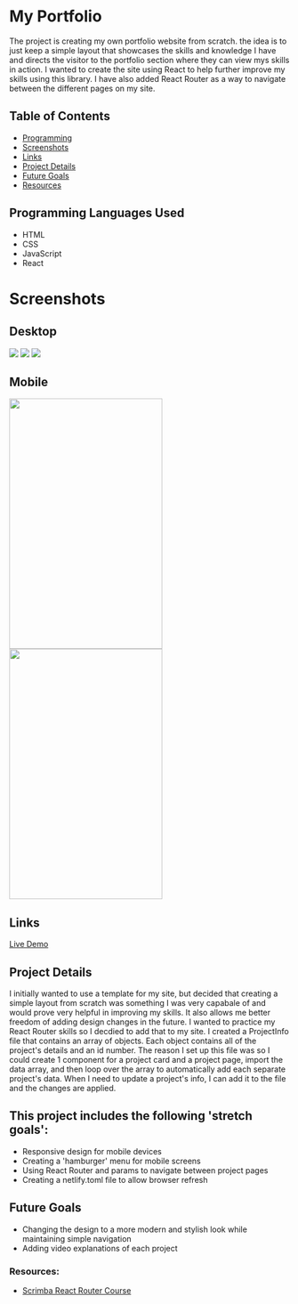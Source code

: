 # My Portfolio

The project is creating my own portfolio website from scratch. the idea is to just keep a simple layout that 
showcases the skills and knowledge I have and directs the visitor to the portfolio section where they can 
view mys skills in action. I wanted to create the site using React to help further improve my skills using this 
library. I have also added React Router as a way to navigate between the different pages on my site.

## Table of Contents
- [Programming](#programming-languages-used)
- [Screenshots](#screenshots)
- [Links](#links)
- [Project Details](#project-details)
- [Future Goals](#future-goals)
- [Resources](#resources)

## Programming Languages Used
  - HTML
  - CSS
  - JavaScript
  - React

# Screenshots
## Desktop
<img src="https://github.com/KeithPetr/My-Portfolio-React/assets/91621041/378035a0-c313-4bbe-94ec-8f54c96e6e93" />
<img src="https://github.com/KeithPetr/My-Portfolio-React/assets/91621041/ba3e090f-87f1-4ffd-b507-f43ad0a17d78" />
<img src="https://github.com/KeithPetr/My-Portfolio-React/assets/91621041/a09e2e8c-ff34-4b00-894a-af9dcfbfd386" />

## Mobile
<img src="https://github.com/KeithPetr/My-Portfolio-React/assets/91621041/3e1a7599-16e5-4943-b376-02454a1842eb" height="450" width="275" />
<img src="https://github.com/KeithPetr/My-Portfolio-React/assets/91621041/c5d0a939-20b4-42dd-b86a-defe34b10b39" height="450" width="275" />

## Links
 [Live Demo](https://keiths-portfolio-website.netlify.app/)

## Project Details

I initially wanted to use a template for my site, but decided that creating a simple layout from scratch
was something I was very capabale of and would prove very helpful in improving my skills. It also allows me
better freedom of adding design changes in the future. I wanted to practice my React Router skills so I decdied
to add that to my site. I created a ProjectInfo file that contains an array of objects. Each object contains
all of the project's details and an id number. The reason I set up this file was so I could create 1 component
for a project card and a project page, import the data array, and then loop over the array to automatically
add each separate project's data. When I need to update a project's info, I can add it to the file and the
changes are applied.

## This project includes the following 'stretch goals':
  - Responsive design for mobile devices
  - Creating a 'hamburger' menu for mobile screens
  - Using React Router and params to navigate between project pages
  - Creating a netlify.toml file to allow browser refresh 

## Future Goals
  - Changing the design to a more modern and stylish look while maintaining simple navigation
  - Adding video explanations of each project

### Resources:
  - [Scrimba React Router Course](https://scrimba.com/)

